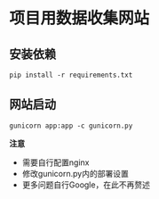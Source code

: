 # 项目用数据收集网站
## 安装依赖
```
pip install -r requirements.txt
```
## 网站启动
```
gunicorn app:app -c gunicorn.py         
```
**注意**
- 需要自行配置nginx
- 修改gunicorn.py内的部署设置
- 更多问题自行Google，在此不再赘述


